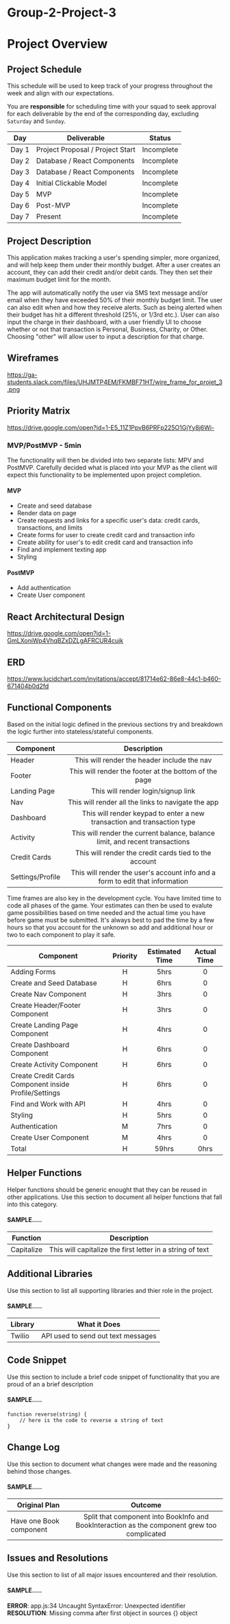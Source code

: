 # Group-2-Project-3

# Project Overview

## Project Schedule

This schedule will be used to keep track of your progress throughout the week and align with our expectations.  

You are **responsible** for scheduling time with your squad to seek approval for each deliverable by the end of the corresponding day, excluding `Saturday` and `Sunday`.

|  Day | Deliverable | Status
|---|---| ---|
|Day 1| Project Proposal / Project Start | Incomplete
|Day 2| Database / React Components | Incomplete
|Day 3| Database / React Components | Incomplete
|Day 4| Initial Clickable Model | Incomplete
|Day 5| MVP  | Incomplete
|Day 6| Post-MVP | Incomplete
|Day 7| Present | Incomplete


## Project Description

This application makes tracking a user's spending simpler, more organized, and will help keep them under their monthly budget. After a user creates an account, they can add their credit and/or debit cards. They then set their maximum budget limit for the month.

The app will automatically notify the user via SMS text message and/or email when they have exceeded 50% of their monthly budget limit. The user can also edit when and how they receive alerts. Such as being alerted when their budget has hit a different threshold (25%, or 1/3rd etc.). User can also input the charge in their dashboard, with a user friendly UI to choose whether or not that transaction is Personal, Business, Charity, or Other.  Choosing "other" will allow user to input a description for that charge.

## Wireframes

https://ga-students.slack.com/files/UHJMTP4EM/FKMBF71HT/wire_frame_for_projet_3.png

## Priority Matrix

https://drive.google.com/open?id=1-E5_11Z1PpvB6PRFp225O1GjYy8j6Wi- 

### MVP/PostMVP - 5min

The functionality will then be divided into two separate lists: MPV and PostMVP.  Carefully decided what is placed into your MVP as the client will expect this functionality to be implemented upon project completion.  

#### MVP 

- Create and seed database
- Render data on page
- Create requests and links for a specific user's data: credit cards, transactions, and limits
- Create forms for user to create credit card and transaction info
- Create ability for user's to edit credit card and transaction info
- Find and implement texting app
- Styling

#### PostMVP 

- Add authentication
- Create User component

## React Architectural Design

https://drive.google.com/open?id=1-GmLXoniWp4VhqBZxDZLgAFRCUR4cujk

## ERD

https://www.lucidchart.com/invitations/accept/81714e62-86e8-44c1-b460-671404b0d2fd

## Functional Components

Based on the initial logic defined in the previous sections try and breakdown the logic further into stateless/stateful components. 

| Component | Description | 
| --- | :---: |  
| Header | This will render the header include the nav | 
| Footer | This will render the footer at the bottom of the page |
| Landing Page | This will render login/signup link | 
| Nav | This will render all the links to navigate the app | 
| Dashboard | This will render keypad to enter a new transaction and transaction type | 
| Activity | This will render the current balance, balance limit, and recent transactions | 
| Credit Cards | This will render the credit cards tied to the account | 
| Settings/Profile | This will render the user's account info and a form to edit that information | 

Time frames are also key in the development cycle.  You have limited time to code all phases of the game.  Your estimates can then be used to evalute game possibilities based on time needed and the actual time you have before game must be submitted. It's always best to pad the time by a few hours so that you account for the unknown so add and additional hour or two to each component to play it safe.

| Component | Priority | Estimated Time | Actual Time |
| --- | :---: |  :---: | :---: |
| Adding Forms | H | 5hrs| 0 |
| Create and Seed Database | H | 6hrs| 0 |
| Create Nav Component | H | 3hrs| 0 |
| Create Header/Footer Component | H | 3hrs| 0 |
| Create Landing Page Component | H | 4hrs| 0 |
| Create Dashboard Component | H | 6hrs| 0 |
| Create Activity Component | H | 6hrs| 0 |
| Create Credit Cards Component inside Profile/Settings | H | 6hrs| 0 |
| Find and Work with API | H | 4hrs| 0 |
| Styling | H | 5hrs| 0 |
| Authentication | M | 7hrs| 0 |
| Create User Component | M | 4hrs| 0 |
| Total | H | 59hrs| 0hrs | 

## Helper Functions
Helper functions should be generic enought that they can be reused in other applications. Use this section to document all helper functions that fall into this category.

#### SAMPLE.....
| Function | Description | 
| --- | :---: |  
| Capitalize | This will capitalize the first letter in a string of text | 

## Additional Libraries
 Use this section to list all supporting libraries and thier role in the project. 
 
 #### SAMPLE.....
| Library | What it Does | 
| --- | :---: |  
| Twilio | API used to send out text messages | 


## Code Snippet

Use this section to include a brief code snippet of functionality that you are proud of an a brief description  

#### SAMPLE.....
```
function reverse(string) {
	// here is the code to reverse a string of text
}
```

## Change Log
 Use this section to document what changes were made and the reasoning behind those changes.  

#### SAMPLE.....
| Original Plan | Outcome | 
| --- | :---: |  
| Have one Book component | Split that component into BookInfo and BookInteraction as the component grew too complicated | 

## Issues and Resolutions
 Use this section to list of all major issues encountered and their resolution.

#### SAMPLE.....
**ERROR**: app.js:34 Uncaught SyntaxError: Unexpected identifier                                
**RESOLUTION**: Missing comma after first object in sources {} object
